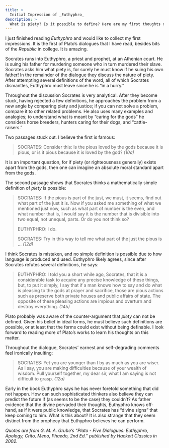 ```yaml
---
title: >
  Initial Impression of _Euthyphro_
description: >
  What is piety? Is it possible to define? Here are my first thoughts on the first of Plato’s dialogues I have read.
---
```


I just finished reading _Euthyphro_ and would like to collect my first impressions. It is the first of Plato’s dialogues that I have read, besides bits of the _Republic_ in college.  It is amazing.

Socrates runs into Euthyphro, a priest and prophet, at an Athenian court. He is suing his father for murdering someone who in turn murdered their slave. Socrates asks him what piety is, for surely he must know if he suing his own father! In the remainder of the dialogue they discuss the nature of piety. After attempting several definitions of the word, all of which Socrates dismantles, Euthyphro must leave since he is “in a hurry.”

Throughout the discussion Socrates is very analytical. After they become stuck, having rejected a few definitions, he approaches the problem from a new angle by comparing piety and justice; if you can not solve a problem, compare it to other related problems. He also uses many examples and analogies; to understand what is meant by “caring for the gods” he considers horse breeders, hunters caring for their dogs, and “cattle-raisers.”

Two passages stuck out. I believe the first is famous:

<blockquote class="prose">
<p>SOCRATES: Consider this: Is the pious loved by the gods because it is pious, or is it pious because it is loved by the god? <cite>(10a)</cite></p>
</blockquote>

It is an important question, for if piety (or righteousness generally) exists apart from the gods, then one can imagine an absolute moral standard apart from the gods.

The second passage shows that Socrates thinks a mathematically simple definition of _piety_ is possible:

<blockquote class="prose">
<p>SOCRATES: If the pious is part of the just, we must, it seems, find out what part of the just it is. Now if you asked me something of what we mentioned just now, such as what part of number is the even, and what number that is, I would say it is the number that is divisible into two equal, not unequal, parts. Or do you not think so?</p>
<p>EUTHYPHRO: I do.</p>
<p>SOCRATES: Try in this way to tell me what part of the just the pious is … <cite>(12d)</cite></p>
</blockquote>

I think Socrates is mistaken, and no simple definition is possible due to how language is produced and used. Euthyphro likely agrees, since after Socrates refutes several definitions, he says:

<blockquote class="prose">
<p>EUTHYPHRO: I told you a short while ago, Socrates, that it is a considerable task to acquire any precise knowledge of these things, but, to put it simply, I say that if a man knows how to say and do what is pleasing to the gods at prayer and sacrifice, those are pious actions such as preserve both private houses and public affairs of state. The opposite of these pleasing actions are impious and overturn and destroy everything. <cite>(14b)</cite></p>
</blockquote>

Plato probably was aware of the counter-argument that _piety_ can not be defined. Given his belief in ideal forms, he must believe such definitions are possible, or at least that the forms could exist without being definable. I look forward to reading more of Plato’s works to learn his thoughts on this matter.

Throughout the dialogue, Socrates’ earnest and self-degrading comments feel ironically insulting:

<blockquote class="prose">
<p>SOCRATES: Yet you are younger than I by as much as you are wiser. As I say, you are making difficulties because of your wealth of wisdom. Pull yourself together, my dear sir, what I am saying is not difficult to grasp. <cite>(12a)</cite></p>
</blockquote>

Early in the book Euthyphro says he has never foretold something that did not happen. How can such sophisticated thinkers also believe they can predict the future if (as seems to be the case) they couldn’t? As father evidence that the divine pervaded their thoughts, Euthyphro knows off-hand, as if it were public knowledge, that Socrates has “divine signs” that keep coming to him. What is this about? It is also strange that they seem distinct from the prophecy that Euthyphro believes he can perform.

_Quotes are from G. M. A. Grube’s “Plato - Five Dialogues: Euthyphro, Apology, Crito, Meno, Phaedo, 2nd Ed.” published by Hackett Classics in 2002._

